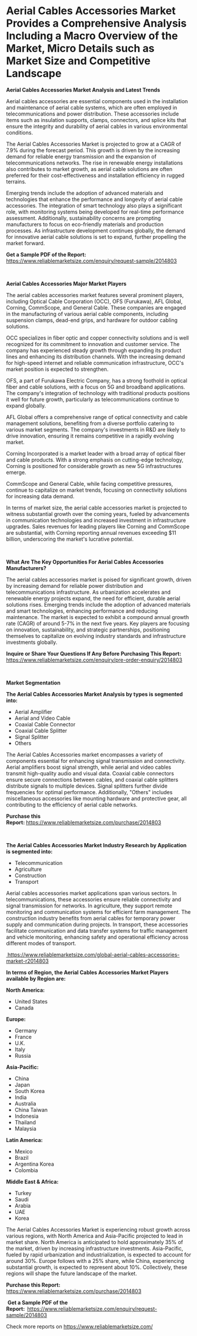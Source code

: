 <p><h1>Aerial Cables Accessories Market Provides a Comprehensive Analysis Including a Macro Overview of the Market, Micro Details such as Market Size and Competitive Landscape</h1></p><p><strong>Aerial Cables Accessories Market Analysis and Latest Trends</strong></p>
<p><p>Aerial cables accessories are essential components used in the installation and maintenance of aerial cable systems, which are often employed in telecommunications and power distribution. These accessories include items such as insulation supports, clamps, connectors, and splice kits that ensure the integrity and durability of aerial cables in various environmental conditions.</p><p>The Aerial Cables Accessories Market is projected to grow at a CAGR of 7.9% during the forecast period. This growth is driven by the increasing demand for reliable energy transmission and the expansion of telecommunications networks. The rise in renewable energy installations also contributes to market growth, as aerial cable solutions are often preferred for their cost-effectiveness and installation efficiency in rugged terrains.</p><p>Emerging trends include the adoption of advanced materials and technologies that enhance the performance and longevity of aerial cable accessories. The integration of smart technology also plays a significant role, with monitoring systems being developed for real-time performance assessment. Additionally, sustainability concerns are prompting manufacturers to focus on eco-friendly materials and production processes. As infrastructure development continues globally, the demand for innovative aerial cable solutions is set to expand, further propelling the market forward.</p></p>
<p><strong>Get a Sample PDF of the Report:&nbsp;</strong> <a href="https://www.reliablemarketsize.com/enquiry/request-sample/2014803?utm_campaign=2747&utm_medium=2&utm_source=Github&utm_content=ia&utm_term=29032025&utm_id=aerial-cables-accessories">https://www.reliablemarketsize.com/enquiry/request-sample/2014803</a></p>
<p>&nbsp;</p>
<p><strong>Aerial Cables Accessories Major Market Players</strong></p>
<p><p>The aerial cables accessories market features several prominent players, including Optical Cable Corporation (OCC), OFS (Furukawa), AFL Global, Corning, CommScope, and General Cable. These companies are engaged in the manufacturing of various aerial cable components, including suspension clamps, dead-end grips, and hardware for outdoor cabling solutions.</p><p>OCC specializes in fiber optic and copper connectivity solutions and is well recognized for its commitment to innovation and customer service. The company has experienced steady growth through expanding its product lines and enhancing its distribution channels. With the increasing demand for high-speed internet and reliable communication infrastructure, OCC's market position is expected to strengthen.</p><p>OFS, a part of Furukawa Electric Company, has a strong foothold in optical fiber and cable solutions, with a focus on 5G and broadband applications. The company's integration of technology with traditional products positions it well for future growth, particularly as telecommunications continue to expand globally.</p><p>AFL Global offers a comprehensive range of optical connectivity and cable management solutions, benefiting from a diverse portfolio catering to various market segments. The company's investments in R&D are likely to drive innovation, ensuring it remains competitive in a rapidly evolving market.</p><p>Corning Incorporated is a market leader with a broad array of optical fiber and cable products. With a strong emphasis on cutting-edge technology, Corning is positioned for considerable growth as new 5G infrastructures emerge. </p><p>CommScope and General Cable, while facing competitive pressures, continue to capitalize on market trends, focusing on connectivity solutions for increasing data demand.</p><p>In terms of market size, the aerial cable accessories market is projected to witness substantial growth over the coming years, fueled by advancements in communication technologies and increased investment in infrastructure upgrades. Sales revenues for leading players like Corning and CommScope are substantial, with Corning reporting annual revenues exceeding $11 billion, underscoring the market's lucrative potential.</p></p>
<p>&nbsp;</p>
<p><strong>What Are The Key Opportunities For Aerial Cables Accessories Manufacturers?</strong></p>
<p><p>The aerial cables accessories market is poised for significant growth, driven by increasing demand for reliable power distribution and telecommunications infrastructure. As urbanization accelerates and renewable energy projects expand, the need for efficient, durable aerial solutions rises. Emerging trends include the adoption of advanced materials and smart technologies, enhancing performance and reducing maintenance. The market is expected to exhibit a compound annual growth rate (CAGR) of around 5-7% in the next five years. Key players are focusing on innovation, sustainability, and strategic partnerships, positioning themselves to capitalize on evolving industry standards and infrastructure investments globally.</p></p>
<p><strong>Inquire or Share Your Questions If Any Before Purchasing This Report:</strong> <a href="https://www.reliablemarketsize.com/enquiry/pre-order-enquiry/2014803?utm_campaign=2747&utm_medium=2&utm_source=Github&utm_content=ia&utm_term=29032025&utm_id=aerial-cables-accessories">https://www.reliablemarketsize.com/enquiry/pre-order-enquiry/2014803</a></p>
<p>&nbsp;</p>
<p><strong>Market Segmentation</strong></p>
<p><strong>The Aerial Cables Accessories Market Analysis by types is segmented into:</strong></p>
<p><ul><li>Aerial Amplifier</li><li>Aerial and Video Cable</li><li>Coaxial Cable Connector</li><li>Coaxial Cable Splitter</li><li>Signal Splitter</li><li>Others</li></ul></p>
<p><p>The Aerial Cables Accessories market encompasses a variety of components essential for enhancing signal transmission and connectivity. Aerial amplifiers boost signal strength, while aerial and video cables transmit high-quality audio and visual data. Coaxial cable connectors ensure secure connections between cables, and coaxial cable splitters distribute signals to multiple devices. Signal splitters further divide frequencies for optimal performance. Additionally, "Others" includes miscellaneous accessories like mounting hardware and protective gear, all contributing to the efficiency of aerial cable networks.</p></p>
<p><strong>Purchase this Report:&nbsp;</strong><a href="https://www.reliablemarketsize.com/purchase/2014803?utm_campaign=2747&utm_medium=2&utm_source=Github&utm_content=ia&utm_term=29032025&utm_id=aerial-cables-accessories">https://www.reliablemarketsize.com/purchase/2014803</a></p>
<p>&nbsp;</p>
<p><strong>The Aerial Cables Accessories Market Industry Research by Application is segmented into:</strong></p>
<p><ul><li>Telecommunication</li><li>Agriculture</li><li>Construction</li><li>Transport</li></ul></p>
<p><p>Aerial cables accessories market applications span various sectors. In telecommunications, these accessories ensure reliable connectivity and signal transmission for networks. In agriculture, they support remote monitoring and communication systems for efficient farm management. The construction industry benefits from aerial cables for temporary power supply and communication during projects. In transport, these accessories facilitate communication and data transfer systems for traffic management and vehicle monitoring, enhancing safety and operational efficiency across different modes of transport.</p></p>
<p><a href="https://www.reliablemarketsize.com/global-aerial-cables-accessories-market-r2014803?utm_campaign=2747&utm_medium=2&utm_source=Github&utm_content=ia&utm_term=29032025&utm_id=aerial-cables-accessories">&nbsp;https://www.reliablemarketsize.com/global-aerial-cables-accessories-market-r2014803</a></p>
<p><strong>In terms of Region, the Aerial Cables Accessories Market Players available by Region are:</strong></p>
<p>
    <p> <strong> North America: </strong>
        <ul>
            <li>United States</li>
            <li>Canada</li>
        </ul>
        </p> 
    <p> <strong> Europe: </strong>
        <ul>
            <li>Germany</li>
            <li>France</li>
            <li>U.K.</li>
            <li>Italy</li>
            <li>Russia</li>
        </ul>
        </p> 
    <p> <strong> Asia-Pacific: </strong>
        <ul>
            <li>China</li>
            <li>Japan</li>
            <li>South Korea</li>
            <li>India</li>
            <li>Australia</li>
            <li>China Taiwan</li>
            <li>Indonesia</li>
            <li>Thailand</li>
            <li>Malaysia</li>
        </ul>
        </p> 
    <p> <strong> Latin America: </strong>
        <ul>
            <li>Mexico</li>
            <li>Brazil</li>
            <li>Argentina Korea</li>
            <li>Colombia</li>
        </ul>
        </p> 
    <p> <strong> Middle East & Africa: </strong>
        <ul>
            <li>Turkey</li>
            <li>Saudi</li>
            <li>Arabia</li>
            <li>UAE</li>
            <li>Korea</li>
        </ul>
    </p>
    </p>
<p><p>The Aerial Cables Accessories Market is experiencing robust growth across various regions, with North America and Asia-Pacific projected to lead in market share. North America is anticipated to hold approximately 35% of the market, driven by increasing infrastructure investments. Asia-Pacific, fueled by rapid urbanization and industrialization, is expected to account for around 30%. Europe follows with a 25% share, while China, experiencing substantial growth, is expected to represent about 10%. Collectively, these regions will shape the future landscape of the market.</p></p>
<p><strong>Purchase this Report: </strong><a href="https://www.reliablemarketsize.com/purchase/2014803?utm_campaign=2747&utm_medium=2&utm_source=Github&utm_content=ia&utm_term=29032025&utm_id=aerial-cables-accessories">https://www.reliablemarketsize.com/purchase/2014803</a></p>
<p>&nbsp;<strong>Get a Sample PDF of the Report:&nbsp;&nbsp;</strong><a href="https://www.reliablemarketsize.com/enquiry/request-sample/2014803?utm_campaign=2747&utm_medium=2&utm_source=Github&utm_content=ia&utm_term=29032025&utm_id=aerial-cables-accessories">https://www.reliablemarketsize.com/enquiry/request-sample/2014803</a></p>
<p><strong></strong></p>
<p>Check more reports on <a href="https://www.reliablemarketsize.com/?utm_campaign=2747&utm_medium=2&utm_source=Github&utm_content=ia&utm_term=29032025&utm_id=aerial-cables-accessories">https://www.reliablemarketsize.com/</a></p>